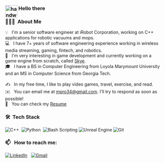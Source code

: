 
### <img alt="handwavegif" src="https://user-images.githubusercontent.com/39513876/112366216-8cfe7400-8cfe-11eb-8116-7d3dbae20e97.gif" width='40' align="left"/> Hello there

### 👨🏻‍💻 &nbsp;About Me

💡 &nbsp; I'm a senior software engineer at iRobot Corporation, working on C++ applications for robotic vacuums and mops.\
💻 &nbsp; I have 7+ years of software engineering experience working in wireless media streaming, gaming, fintech, and robotics. \
🌱 &nbsp; I'm very interesting in game development and currently working on a game engine from scratch, called [Skye](https://github.com/mpro34/Skye).\
🎓 &nbsp; I have a BS in Computer Engineering from Loyola Marymount University and an MS in Computer Science from Georgia Tech.\
\
✍️ &nbsp; In my free time, I like to play video games, travel, exercise, and read.\
✉️ &nbsp; You can email me at mpro34@gmail.com. I'll try to respond as soon as possible!\
📄 &nbsp; You can check my [Resume]()


### 🛠 &nbsp;Tech Stack
![C++](https://img.shields.io/badge/-C++-05122A?style=for-the-badge&logo=C%2B%2B&logoColor=00599C)&nbsp;
![Python](https://img.shields.io/badge/-Python-05122A?style=for-the-badge&logo=python)&nbsp;
![Bash Scripting](https://img.shields.io/badge/-Bash%20Scripting-05122A?style=for-the-badge&logo=gnubash)
![Unreal Engine](https://img.shields.io/badge/-Unreal%20Engine-05122A?style=for-the-badge&logo=unrealengine)
![Git](https://img.shields.io/badge/-Git-05122A?style=for-the-badge&logo=git)&nbsp;

### 📫 &nbsp; How to reach me:


<a href="https://www.linkedin.com/in/christopher-whiting-84a61960/"><img alt="LinkedIn" src="https://img.shields.io/badge/linkedin%20-%230077B5.svg?&style=for-the-badge&logo=linkedin&logoColor=white"/></a> &nbsp;
<a href="mailto:mpro34@gmail.com"><img alt="Gmail" src="https://img.shields.io/badge/Gmail-D14836?style=for-the-badge&logo=gmail&logoColor=white" /></a> &nbsp;


